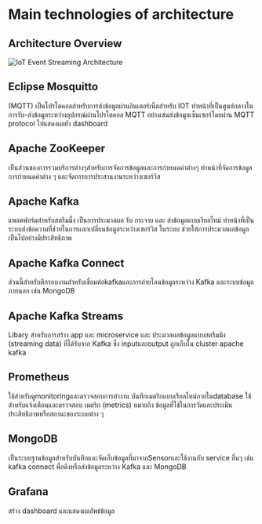 # Main technologies of architecture

## Architecture Overview

![IoT Event Streaming Architecture](https://miro.medium.com/v2/resize:fit:2000/format:webp/1*IUaBLlbVKgmsjbjqzew0ZQ.png)

## Eclipse Mosquitto
(MQTT) เป็นโปรโตคอลสำหรับการส่งข้อมูลผ่านอินเตอร์เน็ตสำหรับ IOT
ทำหน้าที่เป็นศูนย์กลางในการรับ-ส่งข้อมูลระหว่างอุปกรณ์ผ่านโปรโตคอล MQTT
อย่างเช่นส่งข้อมูลเซ็นเซอร์โดยผ่าน MQTT protocol ไปแสดงผลยัง dashboard


## Apache ZooKeeper
เป็นส่วนของการรวมบริการต่างๆสำหรับการจัดการข้อมูลและการกำหนดค่าต่างๆ
ทำหน้าที่จัดการข้อมูลการกำหนดค่าต่าง ๆ และจัดการการประสานงานระหว่างเซอร์วิส


## Apache Kafka
แพลตฟอร์มสำหรับสตรีมมื่ง เป็นการประมวลผล รับ กระจาย และ ส่งข้อมูลแบบเรียลไทม์ ทำหน้าที่เป็นระบบส่งข้อความที่ช่วยในการแลกเปลี่ยนข้อมูลระหว่างเซอร์วิส
 ในระบบ ช่วยให้การประมวลผลข้อมูลเป็นไปอย่างมีประสิทธิภาพ

## Apache Kafka Connect
ส่วนนี้สำหรับตีกรอบงานสำหรับเชื่อมต่อkafkaและการถ่ายโอนข้อมูลระหว่าง Kafka และระบบข้อมูลภายนอก เช่น MongoDB


## Apache Kafka Streams
Libary สำหรับการสร้าง app และ microservice และ ประมวลผลข้อมูลแบบสตรีมมิง (streaming data) ที่ได้รับจาก Kafka
ซึ่ง inputและoutput ถูกเก็บใน cluster apache kafka



## Prometheus
ใช้สำหรับดูmonitoringและตรวจสอบการทำงาน
บันทึกเมตริกแบบเรียลไทม์ภายในdatabase ใช้สำหรับแจ้งเตือนและตรวจสอบ
เมตริก (metrics) หมายถึง ข้อมูลที่ใช้ในการวัดและประเมินประสิทธิภาพหรือสถานะของระบบต่าง ๆ


## MongoDB
เป็นระบบฐานข้อมูลสำหรับบันทึกและจัดเก็บข้อมูลที่มาจากSensorและใช้งานกับ service อื่นๆ เช่น kafka connect พื่อดึงหรือส่งข้อมูลระหว่าง Kafka และ MongoDB


## Grafana
สร้าง dashboard และแสดงผลลัพธ์ข้อมูล

